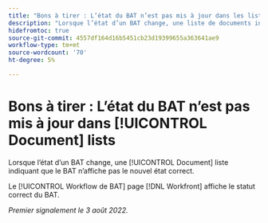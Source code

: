 ```yaml
---
title: "Bons à tirer : L’état du BAT n’est pas mis à jour dans les listes de documents"
description: "Lorsque l’état d’un BAT change, une liste de documents indiquant que le BAT n’affiche pas le nouvel état correct."
hidefromtoc: true
source-git-commit: 4557df164d16b5451cb23d19399655a363641ae9
workflow-type: tm+mt
source-wordcount: '70'
ht-degree: 5%

---
```



# Bons à tirer : L’état du BAT n’est pas mis à jour dans [!UICONTROL Document] lists

Lorsque l’état d’un BAT change, une [!UICONTROL Document] liste indiquant que le BAT n’affiche pas le nouvel état correct.

Le [!UICONTROL Workflow de BAT] page [!DNL Workfront] affiche le statut correct du BAT.

_Premier signalement le 3 août 2022._

